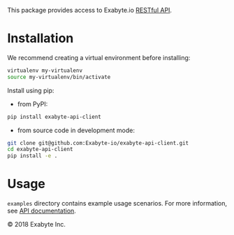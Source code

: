 This package provides access to Exabyte.io [RESTful API](https://docs.exabyte.io/rest-api/overview/).

# Installation

We recommend creating a virtual environment before installing:

```bash
virtualenv my-virtualenv
source my-virtualenv/bin/activate
```

Install using pip:

- from PyPI:

```bash
pip install exabyte-api-client
```

- from source code in development mode:

```bash
git clone git@github.com:Exabyte-io/exabyte-api-client.git
cd exabyte-api-client
pip install -e .
```

# Usage

`examples` directory contains example usage scenarios. For more information, see [API documentation](https://docs.exabyte.io/rest-api/rest-api-python-client/).

© 2018 Exabyte Inc.
